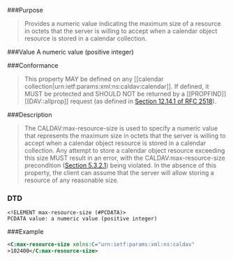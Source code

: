 <!-- --- title: urn:ietf:params:xml:ns:caldav:max-resource-size -->
<!-- --- link_title: CALDAV:max-resource-size -->
<!-- --- current_spec: RFC 4791 -->
<!-- --- current_spec_rfc_number: 4791 -->
<!-- --- current_spec_rfc_section: 5.2.5 -->
<!-- --- xml_namespace: urn:ietf:params:xml:ns:caldav -->
<!-- --- xml_element: max-resource-size -->
<!-- --- type: property -->
<!-- --- purpose: Provides a numeric value indicating the maximum size of a resource in octets that the server is willing to accept when a calendar object resource is stored in a calendar collection. -->
<!-- --- value: A numeric value (positive integer) -->
<!-- --- protected: MUST -->
<!-- --- allprop: SHOULD NOT -->
<!-- --- valid_for: [[urn:ietf:params:xml:ns:caldav:calendar]] -->

<!-- >>> property-summary-box --><!-- <<< -->

<!-- below is a list of common sections for property definitions. Adjust the list as needed. Don't forget to block-quote any text that's copied from the RFC -->

###Purpose
> Provides a numeric value indicating the maximum size of a resource in octets that the server is willing to accept when a calendar object resource is stored in a calendar collection.

###Value
A numeric value (positive integer)

###Conformance
> This property MAY be defined on any [[calendar collection|urn:ietf:params:xml:ns:caldav:calendar]]. If defined, it MUST be protected and SHOULD NOT be returned by a [[PROPFIND]] [[DAV::allprop]] request (as defined in [Section 12.14.1 of RFC 2518](https://tools.ietf.org/html/rfc2518#section-12.14.1)).

###Description
>  The CALDAV:max-resource-size is used to specify a numeric value that represents the maximum size in octets that the server is willing to accept when a calendar object resource is stored in a calendar collection. Any attempt to store a calendar object resource exceeding this size MUST result in an error, with the CALDAV:max-resource-size precondition ([Section 5.3.2.1](https://tools.ietf.org/html/rfc4791#section-5.3.2.1)) being violated. In the absence of this property, the client can assume that the server will allow storing a resource of any reasonable size.

### DTD
> 
```
<!ELEMENT max-resource-size (#PCDATA)>
PCDATA value: a numeric value (positive integer)
```

###Example
> 
>
```xml
<C:max-resource-size xmlns:C="urn:ietf:params:xml:ns:caldav"
>102400</C:max-resource-size>
```
